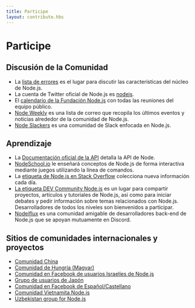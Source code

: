 ```yaml
---
title: Participe
layout: contribute.hbs
---
```


# Participe

## Discusión de la Comunidad

- La [lista de errores](https://github.com/nodejs/node/issues) es el lugar para discutir las características del núcleo de Node.js.
- La cuenta de Twitter oficial de Node.js es [nodejs](https://twitter.com/nodejs).
- El [calendario de la Fundación Node.js](https://nodejs.org/calendar) con todas las reuniones del equipo público.
- [Node Weekly](https://nodeweekly.com/) es una lista de correo que recopila los últimos eventos y noticias alrededor de la comunidad de Node.js.
- [Node Slackers](https://www.nodeslackers.com/) es una comunidad de Slack enfocada en Node.js.

## Aprendizaje

- La [Documentación oficial de la API](https://nodejs.org/api/) detalla la API de Node.
- [NodeSchool.io](https://nodeschool.io/) le enseñará conceptos de Node.js de forma interactiva mediante juegos utilizando la línea de comandos.
- La [etiqueta de Node.js en Stack Overflow](https://stackoverflow.com/questions/tagged/node.js) colecciona nueva información cada día.
- [La etiqueta DEV Community Node.js](https://dev.to/t/node) es un lugar para compartir proyectos, artículos y tutoriales de Node.js, así como para iniciar debates y pedir información sobre temas relacionados con Node.js. Desarrolladores de todos los niveles son bienvenidos a participar.
- [Nodeiflux](https://discordapp.com/invite/vUsrbjd) es una comunidad amigable de desarrolladores back-end de Node.js que se apoyan mutuamente en Discord.

## Sitios de comunidades internacionales y proyectos

- [Comunidad China](https://cnodejs.org/)
- [Comunidad de Hungría (Magyar)](https://nodehun.blogspot.com/)
- [Comunidad en Facebook de usuarios Israelíes de Node.js](https://www.facebook.com/groups/node.il/)
- [Grupo de usuarios de Japón](https://nodejs.jp/)
- [Comunidad en Facebook de Español/Castellano](https://www.facebook.com/groups/node.es/)
- [Comunidad Vietnamita Node.js](https://www.facebook.com/nodejs.vn/)
- [Uzbekistan group for Node.js](https://t.me/nodejs_uz)

